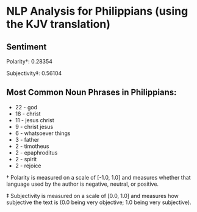 # NLP Analysis for Philippians (using the KJV translation)

## Sentiment

Polarity†: 0.28354

Subjectivity‡: 0.56104

## Most Common Noun Phrases in Philippians:

 * 22	-  god
 * 18	-  christ
 * 11	-  jesus christ
 * 9	-  christ jesus
 * 6	-  whatsoever things
 * 3	-  father
 * 2	-  timotheus
 * 2	-  epaphroditus
 * 2	-  spirit
 * 2	-  rejoice


† Polarity is measured on a scale of [-1.0, 1.0] and measures whether that language used by the author is negative, neutral, or positive.

‡ Subjectivity is measured on a scale of [0.0, 1.0] and measures how subjective the text is (0.0 being very objective; 1.0 being very subjective).